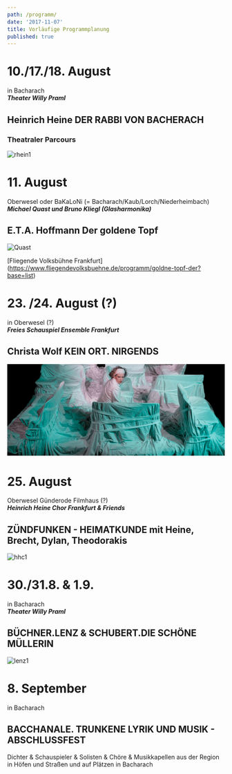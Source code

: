 ```yaml
---
path: /programm/
date: '2017-11-07'
title: Vorläufige Programmplanung
published: true
---
```

# 10./17./18. August   
in Bacharach   
***Theater Willy Praml***    
## Heinrich Heine DER RABBI VON BACHERACH
### Theatraler Parcours 
 ![rhein1](/rhein1.jpg)

# 11. August   
Oberwesel oder BaKaLoNi (= Bacharach/Kaub/Lorch/Niederheimbach)    
***Michael Quast und Bruno Kliegl (Glasharmonika)***
## E.T.A. Hoffmann  Der goldene Topf        
![Quast](/e.t.a.jpg)

[Fliegende Volksbühne Frankfurt] (https://www.fliegendevolksbuehne.de/programm/goldne-topf-der?base=list)
     

# 23. /24. August (?)   
in Oberwesel (?)     
***Freies Schauspiel Ensemble Frankfurt***
## Christa Wolf  KEIN ORT. NIRGENDS
![fse](/fse1.png)

# 25. August   
Oberwesel Günderode Filmhaus (?)    
***Heinrich Heine Chor Frankfurt & Friends*** 
## ZÜNDFUNKEN - HEIMATKUNDE mit Heine, Brecht, Dylan, Theodorakis   
![hhc1](/hhc1.jpg)

# 30./31.8. & 1.9.   
in Bacharach    
***Theater Willy Praml***
## BÜCHNER.LENZ & SCHUBERT.DIE SCHÖNE MÜLLERIN
![lenz1](/lenz1.png)


# 8. September   
in Bacharach    
## BACCHANALE. TRUNKENE LYRIK UND MUSIK -  ABSCHLUSSFEST    
Dichter & Schauspieler & Solisten & Chöre & Musikkapellen aus der Region       
in Höfen und Straßen und auf Plätzen in Bacharach
